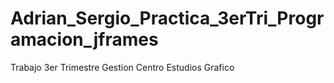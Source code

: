 # Adrian_Sergio_Practica_3erTri_Programacion_jframes
 Trabajo 3er Trimestre Gestion Centro Estudios Grafico
